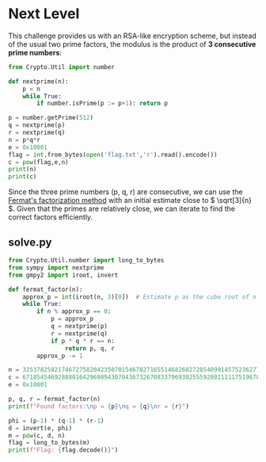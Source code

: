 # Next Level

This challenge provides us with an RSA-like encryption scheme, but instead of the usual two prime factors, the modulus is the product of **3 consecutive prime numbers**:

```py
from Crypto.Util import number

def nextprime(n):
	p = n
	while True:
		if number.isPrime(p := p+1): return p

p = number.getPrime(512)
q = nextprime(p)
r = nextprime(q)
n = p*q*r
e = 0x10001
flag = int.from_bytes(open('flag.txt','r').read().encode())
c = pow(flag,e,n)
print(n)
print(c)
```

Since the three prime numbers (p, q, r) are consecutive, we can use the [Fermat's factorization method](https://en.wikipedia.org/wiki/Fermat%27s_factorization_method) with an initial estimate close to $ \sqrt[3]{n} $.
Given that the primes are relatively close, we can iterate to find the correct factors efficiently.

## solve.py

```py
from Crypto.Util.number import long_to_bytes
from sympy import nextprime
from gmpy2 import iroot, invert

def fermat_factor(n):
    approx_p = int(iroot(n, 3)[0])  # Estimate p as the cube root of n
    while True:
        if n % approx_p == 0:
            p = approx_p
            q = nextprime(p)
            r = nextprime(q)
            if p * q * r == n:
                return p, q, r
        approx_p -= 1

n = 325378258217467275820423507015467827165514682602728540991457523627701812198269842826079276781544852654502649837609750975919597279415413488886639422208968198891482250819043765146242585644632868956342687066351825944436223046088321133925752199524203624445385991061392907003035330622037093762268517152467139568374165219056106861172136601365420382665970596621060829444276186578039784985066558144658990403643152194206163055145307445753156150710273413764981796280324971
c = 67185454692888016429698943070436732670833796930255592801111175196788532330300404985009673862249188569397734831253642258785985995470104030940772101453046210853501468269635746346615765303296114222385300646129749676034640933562552097264001995658561937633626468288690690107963274297674144801123075456590268872391218152410951381049466179700879317108683244886460628764825911427854025435424801344519194024404351578939445768188062907255668115377725170507692644248448901
e = 0x10001

p, q, r = fermat_factor(n)
print(f"Found factors:\np = {p}\nq = {q}\nr = {r}")

phi = (p-1) * (q-1) * (r-1)
d = invert(e, phi)
m = pow(c, d, n)
flag = long_to_bytes(m)
print(f"Flag: {flag.decode()}")
```